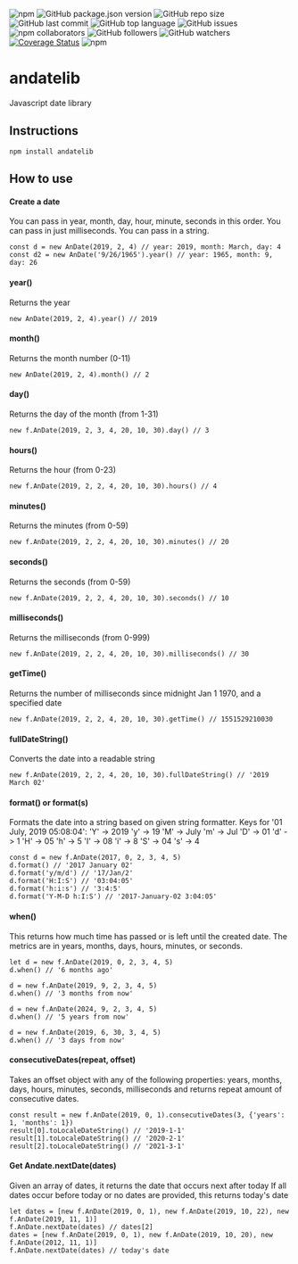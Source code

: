 ![npm](https://img.shields.io/npm/v/andatelib) ![GitHub package.json version](https://img.shields.io/github/package-json/v/anisha7/andatelib) ![GitHub repo size](https://img.shields.io/github/repo-size/anisha7/andatelib?style=plastic) ![GitHub last commit](https://img.shields.io/github/last-commit/anisha7/andatelib?style=plastic) ![GitHub top language](https://img.shields.io/github/languages/top/anisha7/andatelib) ![GitHub issues](https://img.shields.io/github/issues-raw/anisha7/andatelib) ![npm collaborators](https://img.shields.io/npm/collaborators/andatelib) ![GitHub followers](https://img.shields.io/github/followers/anisha7?style=social) ![GitHub watchers](https://img.shields.io/github/watchers/anisha7/andatelib?style=social) [![Coverage Status](https://coveralls.io/repos/github/Anisha7/andatelib/badge.svg?branch=master)](https://coveralls.io/github/Anisha7/andatelib?branch=master) ![npm](https://img.shields.io/npm/dy/andatelib)

# andatelib
 Javascript date library

## Instructions
 `npm install andatelib`

## How to use
#### Create a date
You can pass in year, month, day, hour, minute, seconds in this order.
You can pass in just milliseconds.
You can pass in a string.

```
const d = new AnDate(2019, 2, 4) // year: 2019, month: March, day: 4
const d2 = new AnDate('9/26/1965').year() // year: 1965, month: 9, day: 26
```

#### year()
Returns the year

`new AnDate(2019, 2, 4).year() // 2019`

#### month()
Returns the month number (0-11)

`new AnDate(2019, 2, 4).month() // 2`

#### day()
Returns the day of the month (from 1-31)

`new f.AnDate(2019, 2, 3, 4, 20, 10, 30).day() // 3`


#### hours()
Returns the hour (from 0-23)

`new f.AnDate(2019, 2, 2, 4, 20, 10, 30).hours() // 4`


#### minutes()
Returns the minutes (from 0-59)

`new f.AnDate(2019, 2, 2, 4, 20, 10, 30).minutes() // 20`

#### seconds()
Returns the seconds (from 0-59)

`new f.AnDate(2019, 2, 2, 4, 20, 10, 30).seconds() // 10`

#### milliseconds()
Returns the milliseconds (from 0-999)

`new f.AnDate(2019, 2, 2, 4, 20, 10, 30).milliseconds() // 30`

#### getTime()
Returns the number of milliseconds since midnight Jan 1 1970, and a specified date

`new f.AnDate(2019, 2, 2, 4, 20, 10, 30).getTime() // 1551529210030`

#### fullDateString()
Converts the date into a readable string

`new f.AnDate(2019, 2, 2, 4, 20, 10, 30).fullDateString() // '2019 March 02'`

#### format() or format(s)
Formats the date into a string based on given string formatter.
Keys for '01 July, 2019 05:08:04':
'Y' -> 2019
'y' -> 19
'M' -> July
'm' -> Jul
'D' -> 01
'd' -> 1
'H' -> 05
'h' -> 5
'I' -> 08
'i' -> 8
'S' -> 04
's' -> 4

```
const d = new f.AnDate(2017, 0, 2, 3, 4, 5)
d.format() // '2017 January 02'
d.format('y/m/d') // '17/Jan/2'
d.format('H:I:S') // '03:04:05'
d.format('h:i:s') // '3:4:5'
d.format('Y-M-D h:I:S') // '2017-January-02 3:04:05'
```

#### when()
This returns how much time has passed or is left until the created date.
The metrics are in years, months, days, hours, minutes, or seconds.

```
let d = new f.AnDate(2019, 0, 2, 3, 4, 5)
d.when() // '6 months ago'

d = new f.AnDate(2019, 9, 2, 3, 4, 5)
d.when() // '3 months from now'

d = new f.AnDate(2024, 9, 2, 3, 4, 5)
d.when() // '5 years from now'

d = new f.AnDate(2019, 6, 30, 3, 4, 5)
d.when() // '3 days from now'
```

#### consecutiveDates(repeat, offset)
Takes an offset object with any of the following properties: years, months, days, hours, minutes, seconds, milliseconds and returns repeat amount of consecutive dates.
  
```
const result = new f.AnDate(2019, 0, 1).consecutiveDates(3, {'years': 1, 'months': 1})
result[0].toLocaleDateString() // '2019-1-1'
result[1].toLocaleDateString() // '2020-2-1'
result[2].toLocaleDateString() // '2021-3-1'
```

#### Get Andate.nextDate(dates)
Given an array of dates, it returns the date that occurs next after today 
If all dates occur before today or no dates are provided, this returns today's date

```
let dates = [new f.AnDate(2019, 0, 1), new f.AnDate(2019, 10, 22), new f.AnDate(2019, 11, 1)]
f.AnDate.nextDate(dates) // dates[2]
dates = [new f.AnDate(2019, 0, 1), new f.AnDate(2019, 10, 20), new f.AnDate(2012, 11, 1)]
f.AnDate.nextDate(dates) // today's date
```
